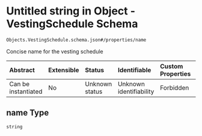 # Untitled string in Object - VestingSchedule Schema

```txt
Objects.VestingSchedule.schema.json#/properties/name
```

Concise name for the vesting schedule

| Abstract            | Extensible | Status         | Identifiable            | Custom Properties | Additional Properties | Access Restrictions | Defined In                                                                                    |
| :------------------ | :--------- | :------------- | :---------------------- | :---------------- | :-------------------- | :------------------ | :-------------------------------------------------------------------------------------------- |
| Can be instantiated | No         | Unknown status | Unknown identifiability | Forbidden         | Allowed               | none                | [VestingSchedule.schema.json*](../objects/VestingSchedule.schema.json "open original schema") |

## name Type

`string`
